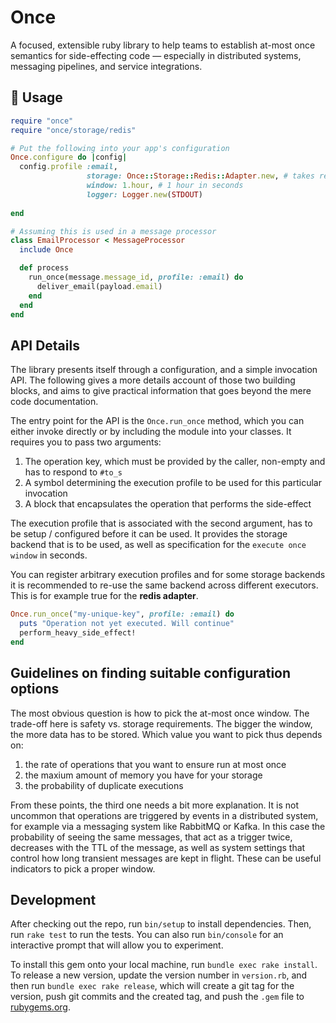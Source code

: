 # Once

A focused, extensible ruby library to help teams to establish at-most once semantics for side-effecting code — especially in distributed systems, messaging pipelines, and service integrations.


## 🧩 Usage

```ruby
require "once"
require "once/storage/redis"

# Put the following into your app's configuration
Once.configure do |config|
  config.profile :email, 
                 storage: Once::Storage::Redis::Adapter.new, # takes redis url from ENV['REDIS_URL']
                 window: 1.hour, # 1 hour in seconds
                 logger: Logger.new(STDOUT) 
                  
end

# Assuming this is used in a message processor
class EmailProcessor < MessageProcessor
  include Once

  def process
    run_once(message.message_id, profile: :email) do 
      deliver_email(payload.email)
    end
  end
end

```

## API Details

The library presents itself through a configuration, and a simple invocation API.
The following gives a more details account of those two building blocks, and aims to give practical information that goes beyond the mere code documentation.

The entry point for the API is the `Once.run_once` method, which you can either invoke directly or by including the module into your classes.
It requires you to pass two arguments:

1. The operation key, which must be provided by the caller, non-empty and has to respond to `#to_s`
2. A symbol determining the execution profile to be used for this particular invocation 
3. A block that encapsulates the operation that performs the side-effect

The execution profile that is associated with the second argument, has to be setup / configured before it can be used.
It provides the storage backend that is to be used, as well as specification for the `execute once window` in seconds.

You can register arbitrary execution profiles and for some storage backends it is recommended to re-use the same
backend across different executors. This is for example true for the **redis adapter**.

```ruby
Once.run_once("my-unique-key", profile: :email) do 
  puts "Operation not yet executed. Will continue"
  perform_heavy_side_effect!
end

````

## Guidelines on finding suitable configuration options

The most obvious question is how to pick the at-most once window.
The trade-off here is safety vs. storage requirements. The bigger the window, the more data has to be stored.
Which value you want to pick thus depends on:

1. the rate of operations that you want to ensure run at most once
2. the maxium amount of memory you have for your storage
3. the probability of duplicate executions

From these points, the third one needs a bit more explanation.
It is not uncommon that operations are triggered by events in a distributed system, for example via a messaging system like RabbitMQ or Kafka.
In this case the probability of seeing the same messages, that act as a trigger twice, decreases with the TTL of the message, as well as system settings that control
how long transient messages are kept in flight. These can be useful indicators to pick a proper window.


## Development

After checking out the repo, run `bin/setup` to install dependencies. Then, run `rake test` to run the tests. You can also run `bin/console` for an interactive prompt that will allow you to experiment.

To install this gem onto your local machine, run `bundle exec rake install`. To release a new version, update the version number in `version.rb`, and then run `bundle exec rake release`, which will create a git tag for the version, push git commits and the created tag, and push the `.gem` file to [rubygems.org](https://rubygems.org).
